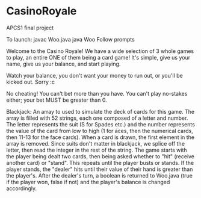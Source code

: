 # CasinoRoyale
APCS1 final project

To launch:
javac Woo.java
java Woo
Follow prompts

Welcome to the Casino Royale! We have a wide selection of 3 whole games to play, an entire ONE of them being a card game!
It's simple, give us your name, give us your balance, and start playing.

Watch your balance, you don't want your money to run out, or you'll be kicked out. Sorry :c

No cheating! You can't bet more than you have. You can't play no-stakes either; your bet MUST be greater than 0.

Blackjack: An array to used to simulate the deck of cards for this game. The array is filled with 52 strings, each one composed of a letter and number. The letter represents the suit (S for Spades etc.) and the number represents the value of the card from low to high (1 for aces, then the numerical cards, then 11-13 for the face cards). When a card is drawn, the first element in the array is removed. Since suits don't matter in blackjack, we splice off the letter, then read the integer in the rest of the string.
The game starts with the player being dealt two cards, then being asked whether to "hit" (receive another card) or "stand". This repeats until the player busts or stands. If the player stands, the "dealer" hits until their value of their hand is greater than the player's. After the dealer's turn, a boolean is returned to Woo.java (true if the player won, false if not) and the player's balance is changed accordingly. 